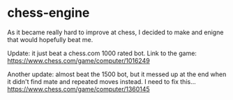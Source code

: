 # chess-engine

As it became really hard to improve at chess, I decided to make and enigne that would hopefully beat me.

Update: it just beat a chess.com 1000 rated bot. Link to the game: https://www.chess.com/game/computer/1016249

Another update: almost beat the 1500 bot, but it messed up at the end when it didn't find mate and repeated moves instead. I need to fix this...
https://www.chess.com/game/computer/1360145
